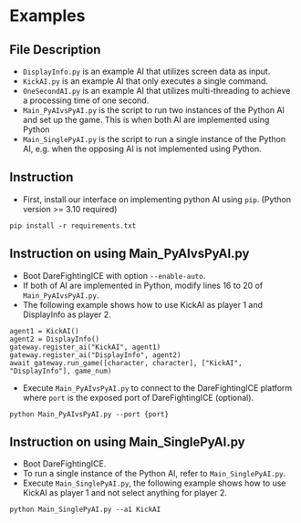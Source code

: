 # Examples

## File Description
- ```DisplayInfo.py``` is an example AI that utilizes screen data as input.
- ```KickAI.py``` is an example AI that only executes a single command.
- ```OneSecondAI.py``` is an example AI that utilizes multi-threading to achieve a processing time of one second.
- ```Main_PyAIvsPyAI.py``` is the script to run two instances of the Python AI and set up the game. This is when both AI are implemented using Python
- ```Main_SinglePyAI.py``` is the script to run a single instance of the Python AI, e.g. when the opposing AI is not implemented using Python.

## Instruction
- First, install our interface on implementing python AI using `pip`. (Python version >= 3.10 required)
```
pip install -r requirements.txt
```

## Instruction on using Main_PyAIvsPyAI.py
- Boot DareFightingICE with option `--enable-auto`.
- If both of AI are implemented in Python, modify lines 16 to 20 of `Main_PyAIvsPyAI.py`.
- The following example shows how to use KickAI as player 1 and DisplayInfo as player 2.
```
agent1 = KickAI()
agent2 = DisplayInfo()
gateway.register_ai("KickAI", agent1)
gateway.register_ai("DisplayInfo", agent2)
await gateway.run_game([character, character], ["KickAI", "DisplayInfo"], game_num)
```
- Execute `Main_PyAIvsPyAI.py` to connect to the DareFightingICE platform where `port` is the exposed port of DareFightingICE (optional).
```
python Main_PyAIvsPyAI.py --port {port}
```

## Instruction on using Main_SinglePyAI.py
- Boot DareFightingICE.
- To run a single instance of the Python AI, refer to `Main_SinglePyAI.py`.
- Execute `Main_SinglePyAI.py`, the following example shows how to use KickAI as player 1 and not select anything for player 2.
```
python Main_SinglePyAI.py --a1 KickAI
```
